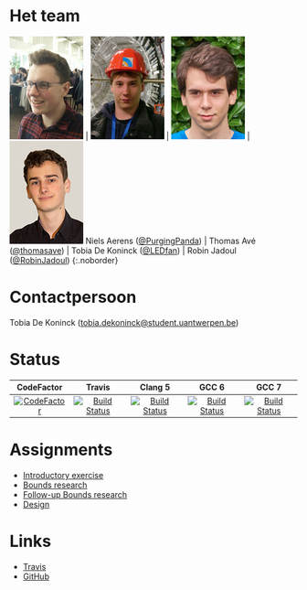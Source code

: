 # Het team

![Foto van Niels Aerens](assets/images/niels.jpg) | ![Foto van Thomas Avé](assets/images/thomas.jpg) | ![Foto van Tobia De Koninck](assets/images/tobia.jpg) | ![Foto van Robin Jadoul](assets/images/robin.jpg)
Niels Aerens ([@PurgingPanda](https://github.com/PurgingPanda)) | Thomas Avé ([@thomasave](http://github.com/thomasave)) | Tobia De Koninck ([@LEDfan](https://github.com/LEDfan)) | Robin Jadoul ([@RobinJadoul](https://github.com/RobinJadoul))
{:.noborder}

# Contactpersoon
Tobia De Koninck
([tobia.dekoninck@student.uantwerpen.be](mailto:tobia.dekoninck@student.uantwerpen.be))

# Status

| CodeFactor | Travis | Clang 5 |GCC 6 | GCC 7 |
| :--: | :--: | :--: | :--: | :--: |
| [![CodeFactor](https://www.codefactor.io/repository/github/ledfan/bachelorproef/badge)](https://www.codefactor.io/repository/github/ledfan/bachelorproef) | [![Build Status](https://travis-ci.com/LEDfan/Bachelorproef.svg?token=csyiPstpMdAYGLr6wqxd&branch=master)](https://travis-ci.com/LEDfan/Bachelorproef) | [![Build Status](https://ci.ledfan.be/buildStatus/icon?job=BachelorProef/Tests-compile-docker-clang-5)](https://ci.ledfan.be/job/BachelorProef/job/Tests-compile-docker-clang-5/) | [![Build Status](https://ci.ledfan.be/buildStatus/icon?job=BachelorProef/Tests-compile-docker-gcc-6)](https://ci.ledfan.be/job/BachelorProef/job/Tests-compile-docker-gcc-6/) | [![Build Status](https://ci.ledfan.be/buildStatus/icon?job=BachelorProef/Tests-compile-docker-gcc-7)](https://ci.ledfan.be/job/BachelorProef/job/Tests-compile-docker-gcc-7/) |

# Assignments

- [Introductory exercise](introduction)
- [Bounds research](bounds)
- [Follow-up Bounds research](follow-up)
- [Design](design)


# Links

- [Travis](https://travis-ci.com/LEDfan/Bachelorproef)
- [GitHub](https://github.com/LEDfan/Bachelorproef)
